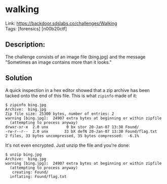 walking
=======

Link: https://backdoor.sdslabs.co/challenges/Walking \
Tags: [forensics] [n00b20ctf]

Description:
------------

The challenge consists of an image file (bing.jpg) and the message "Sometimes an image contains more than it looks."

Solution
--------

A quick inspection in a hex editor showed that a zip archive has been tacked onto the end of this file. This is what `zipinfo` made of it:

    $ zipinfo bing.jpg
    Archive:  bing.jpg
    Zip file size: 25300 bytes, number of entries: 2
    warning [bing.jpg]:  24907 extra bytes at beginning or within zipfile
      (attempting to process anyway)
    drwxr-xr-x  2.0 unx        0 bx stor 20-Jan-07 13:38 Found/
    -rw-r--r--  2.0 unx       33 bX defN 20-Jan-07 13:38 Found/flag.txt
    2 files, 33 bytes uncompressed, 35 bytes compressed:  -6.1%

It's not even encrypted. Just unzip the file and you're done:

    $ unzip bing.jpg
    Archive:  bing.jpg
    warning [bing.jpg]:  24907 extra bytes at beginning or within zipfile
      (attempting to process anyway)
       creating: Found/
      inflating: Found/flag.txt          
